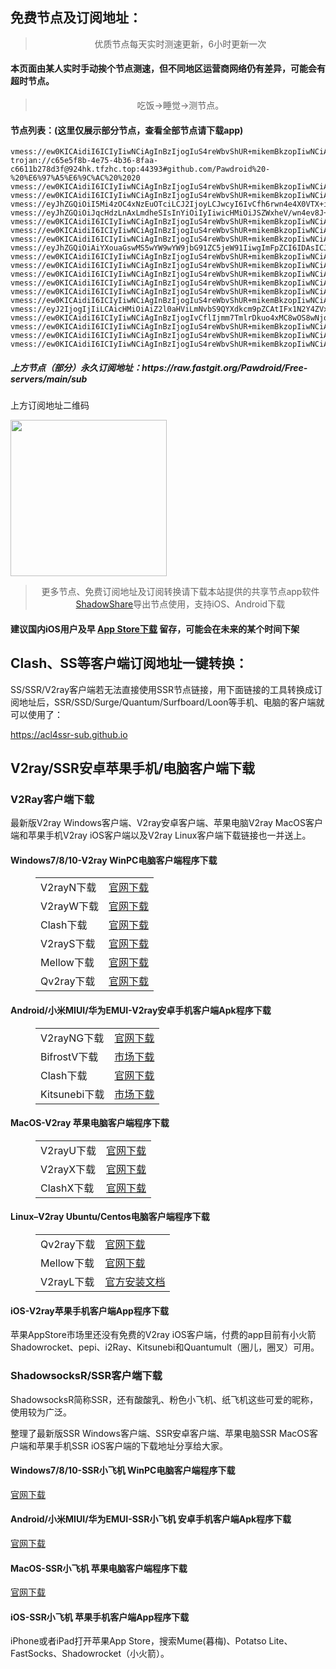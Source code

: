 
<h2>免费节点及订阅地址：</h2>
<blockquote>
<p style="text-align: center;">优质节点每天实时测速更新，6小时更新一次</p>
</blockquote>
<h4>本页面由某人实时手动挨个节点测速，但不同地区运营商网络仍有差异，可能会有超时节点。</h4>
<blockquote>
<p style="text-align: center;">吃饭->睡觉->测节点。</p>
</blockquote>
<h4>节点列表：(这里仅展示部分节点，查看全部节点请下载app)</h4>

```vmess://eyJ2IjogIjIiLCAicHMiOiAiZ2l0aHViLmNvbS9QYXdkcm9pZCAtIFx1N2Y4ZVx1NTZmZENsb3VkRmxhcmVcdTgyODJcdTcwYjkgMTQiLCAiYWRkIjogIjE5OC40MS4yMTIuMjAiLCAicG9ydCI6ICI0NDMiLCAidHlwZSI6ICJub25lIiwgImlkIjogImE1YmE4YjJiLThmYzUtNDUyMS1hMzVlLTkyODFiZTYxYzFjMyIsICJhaWQiOiAiMCIsICJuZXQiOiAid3MiLCAicGF0aCI6ICIvZG9uZ3RhaXdhbmcuY29tIiwgImhvc3QiOiAibGcxLnpodWppY24yLmNvbSIsICJ0bHMiOiAidGxzIn0=
vmess://ew0KICAidiI6ICIyIiwNCiAgInBzIjogIuS4reWbvShUR+mikemBkzopIiwNCiAgImFkZCI6ICIxMTYuMTI5LjI1NC42IiwNCiAgInBvcnQiOiAiOTAyNyIsDQogICJpZCI6ICIyY2MxNTMyNi1jZDBmLTM0ZGEtYmJmYi1mOGNkYzliNzFlYjIiLA0KICAiYWlkIjogIjAiLA0KICAic2N5IjogImF1dG8iLA0KICAibmV0IjogInRjcCIsDQogICJ0eXBlIjogIm5vbmUiLA0KICAiaG9zdCI6ICIiLA0KICAicGF0aCI6ICIiLA0KICAidGxzIjogIiIsDQogICJzbmkiOiAiIg0KfQ==
trojan://c65e5f8b-4e75-4b36-8faa-c6611b278d3f@924hk.tfzhc.top:44393#github.com/Pawdroid%20-%20%E6%97%A5%E6%9C%AC%20%2020
vmess://ew0KICAidiI6ICIyIiwNCiAgInBzIjogIuS4reWbvShUR+mikemBkzopIiwNCiAgImFkZCI6ICIyMjEuMTMxLjE2NS43MiIsDQogICJwb3J0IjogIjExOTMxIiwNCiAgImlkIjogIjJjYzE1MzI2LWNkMGYtMzRkYS1iYmZiLWY4Y2RjOWI3MWViMiIsDQogICJhaWQiOiAiMCIsDQogICJzY3kiOiAiYXV0byIsDQogICJuZXQiOiAidGNwIiwNCiAgInR5cGUiOiAibm9uZSIsDQogICJob3N0IjogIiIsDQogICJwYXRoIjogIiIsDQogICJ0bHMiOiAiIiwNCiAgInNuaSI6ICIiDQp9
vmess://ew0KICAidiI6ICIyIiwNCiAgInBzIjogIuS4reWbvShUR+mikemBkzopIiwNCiAgImFkZCI6ICIyMjEuMTMxLjE2NS43MiIsDQogICJwb3J0IjogIjExOTE3IiwNCiAgImlkIjogIjJjYzE1MzI2LWNkMGYtMzRkYS1iYmZiLWY4Y2RjOWI3MWViMiIsDQogICJhaWQiOiAiMCIsDQogICJzY3kiOiAiYXV0byIsDQogICJuZXQiOiAidGNwIiwNCiAgInR5cGUiOiAibm9uZSIsDQogICJob3N0IjogIiIsDQogICJwYXRoIjogIiIsDQogICJ0bHMiOiAiIiwNCiAgInNuaSI6ICIiDQp9
vmess://eyJhZGQiOiI5Mi4zOC4xNzEuOTciLCJ2IjoyLCJwcyI6IvCfh6rwn4e4X0VTX+ilv+ePreeJmSIsInBvcnQiOjIxMDA4LCJpZCI6IjgwYjU2NDVhLTg2YjctNDhhZi05MjUyLTk3N2JhODA3YTMzOCIsImFpZCI6MCwic2N5IjoiYXV0byIsIm5ldCI6InRjcCIsInR5cGUiOiIiLCJ0bHMiOiIifQ==
vmess://eyJhZGQiOiJqcHdzLnAxLmdheSIsInYiOiIyIiwicHMiOiJSZWxheV/wn4ev8J+HtUpQLfCfh6/wn4e1SlBfMDIiLCJwb3J0IjoyNTYxNywiaWQiOiI2OWEwMTlkZC02MTdiLTQ0OWYtOWFmMC01Nzc2MmE0NzY1MzAiLCJhaWQiOiIwIiwibmV0Ijoid3MiLCJ0eXBlIjoiIiwiaG9zdCI6Impwd3MucDEuZ2F5IiwicGF0aCI6Ii9ob290ZnVuIiwidGxzIjoidGxzIn0=
vmess://ew0KICAidiI6ICIyIiwNCiAgInBzIjogIuS4reWbvShUR+mikemBkzopIiwNCiAgImFkZCI6ICIxMTEuNDUuMjIuMTUyIiwNCiAgInBvcnQiOiAiMTE5MjMiLA0KICAiaWQiOiAiMmNjMTUzMjYtY2QwZi0zNGRhLWJiZmItZjhjZGM5YjcxZWIyIiwNCiAgImFpZCI6ICIwIiwNCiAgInNjeSI6ICJhdXRvIiwNCiAgIm5ldCI6ICJ0Y3AiLA0KICAidHlwZSI6ICJub25lIiwNCiAgImhvc3QiOiAiIiwNCiAgInBhdGgiOiAiIiwNCiAgInRscyI6ICIiLA0KICAic25pIjogIiINCn0=
vmess://ew0KICAidiI6ICIyIiwNCiAgInBzIjogIuS4reWbvShUR+mikemBkzopIiwNCiAgImFkZCI6ICIxMTYuMTI5LjI1NC42IiwNCiAgInBvcnQiOiAiMTE5MDQiLA0KICAiaWQiOiAiMmNjMTUzMjYtY2QwZi0zNGRhLWJiZmItZjhjZGM5YjcxZWIyIiwNCiAgImFpZCI6ICIwIiwNCiAgInNjeSI6ICJhdXRvIiwNCiAgIm5ldCI6ICJ0Y3AiLA0KICAidHlwZSI6ICJub25lIiwNCiAgImhvc3QiOiAiIiwNCiAgInBhdGgiOiAiIiwNCiAgInRscyI6ICIiLA0KICAic25pIjogIiINCn0=
vmess://ew0KICAidiI6ICIyIiwNCiAgInBzIjogIuS4reWbvShUR+mikemBkzopIiwNCiAgImFkZCI6ICIxMTYuMTI5LjI1NC42IiwNCiAgInBvcnQiOiAiOTAyNCIsDQogICJpZCI6ICIyY2MxNTMyNi1jZDBmLTM0ZGEtYmJmYi1mOGNkYzliNzFlYjIiLA0KICAiYWlkIjogIjAiLA0KICAic2N5IjogImF1dG8iLA0KICAibmV0IjogInRjcCIsDQogICJ0eXBlIjogIm5vbmUiLA0KICAiaG9zdCI6ICIiLA0KICAicGF0aCI6ICIiLA0KICAidGxzIjogIiIsDQogICJzbmkiOiAiIg0KfQ==
vmess://eyJhZGQiOiAiYXouaGswMS5wYW9wYW9jbG91ZC5jeW91IiwgImFpZCI6IDAsICJob3N0IjogInBhb3Bhby52Mi50dzA0LnBhb3Bhb2Nsb3VkLmN5b3UiLCAiaWQiOiAiZDhjNWI0ODYtODRiYi0zODg3LWExZDktMDc0NTVlYTYwOGYyIiwgIm5ldCI6ICJ3cyIsICJwYXRoIjogIi92MnJheSIsICJwb3J0IjogMTAwMzUsICJwcyI6ICJnaXRodWIuY29tL1Bhd2Ryb2lkIC0gXHU3ZjhlXHU1NmZkTWljcm9zb2Z0XHU2NTcwXHU2MzZlXHU0ZTJkXHU1ZmMzIDE5IiwgInRscyI6ICJ0bHMiLCAidHlwZSI6ICJhdXRvIiwgInNlY3VyaXR5IjogImF1dG8iLCAic2tpcC1jZXJ0LXZlcmlmeSI6IHRydWUsICJzbmkiOiAiIn0=
vmess://ew0KICAidiI6ICIyIiwNCiAgInBzIjogIuS4reWbvShUR+mikemBkzopIiwNCiAgImFkZCI6ICIyMjEuMTMxLjE2NS43MiIsDQogICJwb3J0IjogIjExOTEwIiwNCiAgImlkIjogIjJjYzE1MzI2LWNkMGYtMzRkYS1iYmZiLWY4Y2RjOWI3MWViMiIsDQogICJhaWQiOiAiMCIsDQogICJzY3kiOiAiYXV0byIsDQogICJuZXQiOiAidGNwIiwNCiAgInR5cGUiOiAibm9uZSIsDQogICJob3N0IjogIiIsDQogICJwYXRoIjogIiIsDQogICJ0bHMiOiAiIiwNCiAgInNuaSI6ICIiDQp9
vmess://ew0KICAidiI6ICIyIiwNCiAgInBzIjogIuS4reWbvShUR+mikemBkzopIiwNCiAgImFkZCI6ICIyMjEuMTMxLjE2NS43MiIsDQogICJwb3J0IjogIjExOTA4IiwNCiAgImlkIjogIjJjYzE1MzI2LWNkMGYtMzRkYS1iYmZiLWY4Y2RjOWI3MWViMiIsDQogICJhaWQiOiAiMCIsDQogICJzY3kiOiAiYXV0byIsDQogICJuZXQiOiAidGNwIiwNCiAgInR5cGUiOiAibm9uZSIsDQogICJob3N0IjogIiIsDQogICJwYXRoIjogIiIsDQogICJ0bHMiOiAiIiwNCiAgInNuaSI6ICIiDQp9
vmess://ew0KICAidiI6ICIyIiwNCiAgInBzIjogIuS4reWbvShUR+mikemBkzopIiwNCiAgImFkZCI6ICIxMTEuNDUuMjIuMTUxIiwNCiAgInBvcnQiOiAiMTE5MjUiLA0KICAiaWQiOiAiMmNjMTUzMjYtY2QwZi0zNGRhLWJiZmItZjhjZGM5YjcxZWIyIiwNCiAgImFpZCI6ICIwIiwNCiAgInNjeSI6ICJhdXRvIiwNCiAgIm5ldCI6ICJ0Y3AiLA0KICAidHlwZSI6ICJub25lIiwNCiAgImhvc3QiOiAiIiwNCiAgInBhdGgiOiAiIiwNCiAgInRscyI6ICIiLA0KICAic25pIjogIiINCn0=
vmess://ew0KICAidiI6ICIyIiwNCiAgInBzIjogIuS4reWbvShUR+mikemBkzopIiwNCiAgImFkZCI6ICIxMTEuNDUuMjIuMTUyIiwNCiAgInBvcnQiOiAiMTE5MDQiLA0KICAiaWQiOiAiMmNjMTUzMjYtY2QwZi0zNGRhLWJiZmItZjhjZGM5YjcxZWIyIiwNCiAgImFpZCI6ICIwIiwNCiAgInNjeSI6ICJhdXRvIiwNCiAgIm5ldCI6ICJ0Y3AiLA0KICAidHlwZSI6ICJub25lIiwNCiAgImhvc3QiOiAiIiwNCiAgInBhdGgiOiAiIiwNCiAgInRscyI6ICIiLA0KICAic25pIjogIiINCn0=
vmess://ew0KICAidiI6ICIyIiwNCiAgInBzIjogIuS4reWbvShUR+mikemBkzopIiwNCiAgImFkZCI6ICIxMTEuNDUuMjIuMTUxIiwNCiAgInBvcnQiOiAiOTAzMyIsDQogICJpZCI6ICIyY2MxNTMyNi1jZDBmLTM0ZGEtYmJmYi1mOGNkYzliNzFlYjIiLA0KICAiYWlkIjogIjAiLA0KICAic2N5IjogImF1dG8iLA0KICAibmV0IjogInRjcCIsDQogICJ0eXBlIjogIm5vbmUiLA0KICAiaG9zdCI6ICIiLA0KICAicGF0aCI6ICIiLA0KICAidGxzIjogIiIsDQogICJzbmkiOiAiIg0KfQ==
vmess://ew0KICAidiI6ICIyIiwNCiAgInBzIjogIuS4reWbvShUR+mikemBkzopIiwNCiAgImFkZCI6ICIxMTYuMTI5LjI1NC42IiwNCiAgInBvcnQiOiAiOTAyOSIsDQogICJpZCI6ICIyY2MxNTMyNi1jZDBmLTM0ZGEtYmJmYi1mOGNkYzliNzFlYjIiLA0KICAiYWlkIjogIjAiLA0KICAic2N5IjogImF1dG8iLA0KICAibmV0IjogInRjcCIsDQogICJ0eXBlIjogIm5vbmUiLA0KICAiaG9zdCI6ICIiLA0KICAicGF0aCI6ICIiLA0KICAidGxzIjogIiIsDQogICJzbmkiOiAiIg0KfQ==
vmess://eyJ2IjogIjIiLCAicHMiOiAiZ2l0aHViLmNvbS9QYXdkcm9pZCAtIFx1N2Y4ZVx1NTZmZENsb3VkRmxhcmVcdTgyODJcdTcwYjkgOCIsICJhZGQiOiAiMTk4LjQxLjIxMi4zMCIsICJwb3J0IjogIjQ0MyIsICJ0eXBlIjogIm5vbmUiLCAiaWQiOiAiMTA1YzYzNWYtOTE4ZC00YjJhLThjOWQtZDU0MjZlOTRlYjRiIiwgImFpZCI6ICIwIiwgIm5ldCI6ICJ3cyIsICJwYXRoIjogIi9kb25ndGFpd2FuZy5jb20iLCAiaG9zdCI6ICJsZzIuemh1amljbjIuY29tIiwgInRscyI6ICJ0bHMifQ==
vmess://ew0KICAidiI6ICIyIiwNCiAgInBzIjogIvCflIjmm7TmlrDkuo4xMC8wOS8wNjoxNiIsDQogICJhZGQiOiAiMTExLjQ1LjIyLjE1MSIsDQogICJwb3J0IjogIjkwMTAiLA0KICAiaWQiOiAiMmNjMTUzMjYtY2QwZi0zNGRhLWJiZmItZjhjZGM5YjcxZWIyIiwNCiAgImFpZCI6ICIwIiwNCiAgInNjeSI6ICJhdXRvIiwNCiAgIm5ldCI6ICJ0Y3AiLA0KICAidHlwZSI6ICJub25lIiwNCiAgImhvc3QiOiAiIiwNCiAgInBhdGgiOiAiIiwNCiAgInRscyI6ICIiLA0KICAic25pIjogIiINCn0=
vmess://ew0KICAidiI6ICIyIiwNCiAgInBzIjogIuS4reWbvShUR+mikemBkzopIiwNCiAgImFkZCI6ICIxMTYuMTI5LjI1NC42IiwNCiAgInBvcnQiOiAiOTAyOCIsDQogICJpZCI6ICIyY2MxNTMyNi1jZDBmLTM0ZGEtYmJmYi1mOGNkYzliNzFlYjIiLA0KICAiYWlkIjogIjAiLA0KICAic2N5IjogImF1dG8iLA0KICAibmV0IjogInRjcCIsDQogICJ0eXBlIjogIm5vbmUiLA0KICAiaG9zdCI6ICIiLA0KICAicGF0aCI6ICIiLA0KICAidGxzIjogIiIsDQogICJzbmkiOiAiIg0KfQ==
vmess://ew0KICAidiI6ICIyIiwNCiAgInBzIjogIuS4reWbvShUR+mikemBkzopIiwNCiAgImFkZCI6ICIxMTEuNDUuMjIuMTUyIiwNCiAgInBvcnQiOiAiMTE5MzIiLA0KICAiaWQiOiAiMmNjMTUzMjYtY2QwZi0zNGRhLWJiZmItZjhjZGM5YjcxZWIyIiwNCiAgImFpZCI6ICIwIiwNCiAgInNjeSI6ICJhdXRvIiwNCiAgIm5ldCI6ICJ0Y3AiLA0KICAidHlwZSI6ICJub25lIiwNCiAgImhvc3QiOiAiIiwNCiAgInBhdGgiOiAiIiwNCiAgInRscyI6ICIiLA0KICAic25pIjogIiINCn0=
vmess://ew0KICAidiI6ICIyIiwNCiAgInBzIjogIuS4reWbvShUR+mikemBkzopIiwNCiAgImFkZCI6ICIyMjEuMTMxLjE2NS43MiIsDQogICJwb3J0IjogIjExOTA0IiwNCiAgImlkIjogIjJjYzE1MzI2LWNkMGYtMzRkYS1iYmZiLWY4Y2RjOWI3MWViMiIsDQogICJhaWQiOiAiMCIsDQogICJzY3kiOiAiYXV0byIsDQogICJuZXQiOiAidGNwIiwNCiAgInR5cGUiOiAibm9uZSIsDQogICJob3N0IjogIiIsDQogICJwYXRoIjogIiIsDQogICJ0bHMiOiAiIiwNCiAgInNuaSI6ICIiDQp9
```
<h5>上方节点（部分）永久订阅地址：https://raw.fastgit.org/Pawdroid/Free-servers/main/sub</h5>
<p>上方订阅地址二维码</p>
<img src='https://raw.fastgit.org/Pawdroid/Free-servers/main/sub.png' width=250 height=250>
<blockquote style='text-align: center;'>更多节点、免费订阅地址及订阅转换请下载本站提供的共享节点app软件<a href='https://shadowshare.v2cross.com'>ShadowShare</a>导出节点使用，支持iOS、Android下载</blockquote>
<h4>建议国内iOS用户及早 <a href='https://apps.apple.com/cn/app/shadowshare/id1612647259'>App Store下载</a> 留存，可能会在未来的某个时间下架</h4>

<div class="nv-content-wrap entry-content">
<h2>Clash、SS等客户端订阅地址一键转换：</h2>
<p>SS/SSR/V2ray客户端若无法直接使用SSR节点链接，用下面链接的工具转换成订阅地址后，SSR/SSD/Surge/Quantum/Surfboard/Loon等手机、电脑的客户端就可以使用了：</p>
<p><a href="https://acl4ssr-sub.github.io" target="_blank" rel="noreferrer noopener nofollow">https://acl4ssr-sub.github.io</a></p>
<h2>V2ray/SSR安卓苹果手机/电脑客户端下载</h2>
<h3>V2Ray客户端下载</h3>
<p>最新版V2ray Windows客户端、V2ray安卓客户端、苹果电脑V2ray MacOS客户端和苹果手机V2ray iOS客户端以及V2ray Linux客户端下载链接也一并送上。</p>
<h4>Windows7/8/10-<strong>V2ray WinPC电脑客户端</strong>程序下载</h4>
<figure class="wp-block-table alignwide is-style-stripes"><table><tbody><tr><td>V2rayN下载</td><td><a href="https://github.com/2dust/v2rayN/releases" target="_blank" rel="noreferrer noopener">官网下载</a></td></tr><tr><td>V2rayW下载</td><td><a href="https://github.com/Cenmrev/V2RayW/releases" target="_blank" rel="noreferrer noopener">官网下载</a></td></tr><tr><td>Clash下载</td><td><a href="https://github.com/Fndroid/clash_for_windows_pkg/releases" target="_blank" rel="noreferrer noopener">官网下载</a></td></tr><tr><td>V2rayS下载</td><td><a href="https://github.com/Shinlor/V2RayS/releases" target="_blank" rel="noreferrer noopener">官网下载</a></td></tr><tr><td>Mellow下载</td><td><a href="https://github.com/mellow-io/mellow/releases" target="_blank" rel="noreferrer noopener">官网下载</a></td></tr><tr><td>Qv2ray下载</td><td><a href="https://github.com/Qv2ray/Qv2ray" target="_blank" rel="noreferrer noopener">官网下载</a></td></tr></tbody></table></figure>
<h4><strong>Android/小米MIUI/华为EMUI-V2ray安卓手机客户端</strong>Apk程序下载</h4>
<figure class="wp-block-table alignwide is-style-stripes"><table><tbody><tr><td>V2rayNG下载</td><td><a href="https://github.com/2dust/v2rayNG/releases" target="_blank" rel="noreferrer noopener">官网下载</a></td></tr><tr><td>BifrostV下载</td><td><a rel="noreferrer noopener" href="https://www.appsapk.com/downloading/latest/com.github.dawndiy.bifrostv-0.6.8.apk" target="_blank">市场下载</a></td></tr><tr><td>Clash下载</td><td><a href="https://github.com/Kr328/ClashForAndroid/releases" target="_blank" rel="noreferrer noopener">官网下载</a></td></tr><tr><td>Kitsunebi下载</td><td><a rel="noreferrer noopener" href="https://apkpure.com/kitsunebi/fun.kitsunebi.kitsunebi4android" target="_blank">市场下载</a></td></tr></tbody></table></figure>
<h4><strong>MacOS-V2ray <strong>苹果电脑</strong>客户端</strong>程序下载</h4>
<figure class="wp-block-table alignwide is-style-stripes"><table><tbody><tr><td>V2rayU下载</td><td><a href="https://github.com/yanue/V2rayU/releases" target="_blank" rel="noreferrer noopener">官网下载</a></td></tr><tr><td>V2rayX下载</td><td><a href="https://github.com/Cenmrev/V2RayX/releases" target="_blank" rel="noreferrer noopener">官网下载</a></td></tr><tr><td>ClashX下载</td><td><a href="https://github.com/yichengchen/clashX/releases" target="_blank" rel="noreferrer noopener">官网下载</a></td></tr></tbody></table></figure>
<h4><strong>Linux</strong>–<strong>V2ray Ubuntu/Centos电脑客户端</strong>程序下载</h4>
<figure class="wp-block-table alignwide is-style-stripes"><table><tbody><tr><td>Qv2ray下载</td><td><a href="https://github.com/Qv2ray/Qv2ray" target="_blank" rel="noreferrer noopener">官网下载</a></td></tr><tr><td>Mellow下载</td><td><a href="https://github.com/mellow-io/mellow/releases" target="_blank" rel="noreferrer noopener">官网下载</a></td></tr><tr><td>V2rayL下载</td><td><a rel="noreferrer noopener" href="https://github.com/jiangxufeng/v2rayL" target="_blank">官方安装文档</a></td></tr></tbody></table></figure>
<h4>iOS-<strong>V2ray苹果<strong>手机客户端</strong>App程序</strong>下载</h4>
<p>苹果AppStore市场里还没有免费的V2ray iOS客户端，付费的app目前有小火箭Shadowrocket、pepi、i2Ray、Kitsunebi和Quantumult（圈儿，圈叉）可用。</p>
<h3>ShadowsocksR/SSR客户端下载</h3>
<p>ShadowsocksR简称SSR，还有酸酸乳、粉色小飞机、纸飞机这些可爱的昵称，使用较为广泛。</p>
<p>整理了最新版SSR Windows客户端、SSR安卓客户端、苹果电脑SSR MacOS客户端和苹果手机SSR iOS客户端的下载地址分享给大家。</p>
<h4><strong>Windows7/8/10-<strong>SSR小飞机 WinPC电脑客户端</strong>程序下载</strong></h4>
<p><a rel="noreferrer noopener" href="https://github.com/shadowsocksrr/shadowsocksr-csharp/releases" target="_blank">官网下载</a></p>
<h4><strong><strong>Android/小米MIUI/华为EMUI-SSR小飞机 安卓手机客户端</strong>Apk程序下载</strong></h4>
<p><a rel="noreferrer noopener" href="https://github.com/shadowsocksrr/shadowsocksr-android/releases" target="_blank">官网下载</a></p>
<h4><strong><strong>MacOS-SSR小飞机 苹果电脑客户端</strong>程序下载</strong></h4>
<p><a href="https://github.com/qinyuhang/ShadowsocksX-NG-R/releases" target="_blank" rel="noreferrer noopener">官网下载</a></p>
<h4><strong>iOS-<strong>SSR小飞机 苹果手机客户端App程序</strong></strong>下载</h4>
<p>iPhone或者iPad打开苹果App Store，搜索Mume(暮梅)、Potatso Lite、FastSocks、Shadowrocket（小火箭）。</p>
